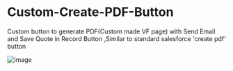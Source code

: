 # Custom-Create-PDF-Button
Custom button to generate PDF(Custom made VF page) with Send Email and Save Quote in Record Button ,Similar to standard salesforce 'create pdf' button


![image](https://user-images.githubusercontent.com/79439050/184128530-8dbc3f9e-8c33-4a4b-81a7-2e848e08c09a.PNG)
